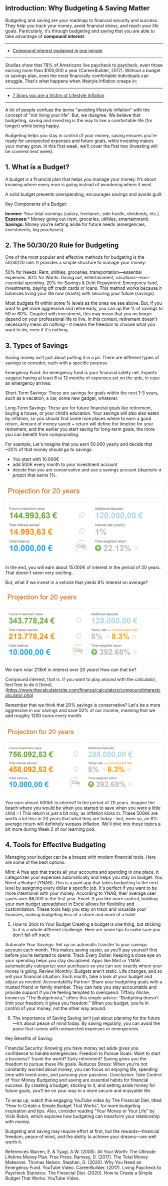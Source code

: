 ## Introduction: Why Budgeting & Saving Matter

Budgeting and saving are your roadmap to financial security and success. They help you track your money, avoid financial stress, and reach your life goals. Particularly, it's through budgeting and saving that you are able to take advantage of **compound interest**.

--------------------------------------------------
- [Compound interest explained in one minute](https://www.youtube.com/watch?v=jTW777ENc3cCompound)

--------------------------------------------------

Studies show that 78% of Americans live paycheck to paycheck, even those earning more than $100,000 a year (CareerBuilder, 2017). Without a budget or savings plan, even the most financially comfortable individuals can struggle. That's what happens when lifestyle inflation creeps in:

--------------------------------------------------
- [7 Signs you are a Victim of Lifestyle Inflation](https://youtube.com/watch?v=gqlUyzYREZc)

--------------------------------------------------

A lot of people confuse the terms "avoiding lifestyle inflation" with the concept of "not living your life". But, we disagree. We believe that budgeting, saving and investing is the way to live a comfortable life (for longer) while being happy.

Budgeting helps you stay in control of your money, saving ensures you're ready for unexpected expenses and future goals, while investing makes your money grow. In this first week, we'll cover the first two (investing will be covered next week).

## 1. What is a Budget?
A budget is a financial plan that helps you manage your money. It’s about knowing where every euro is going instead of wondering where it went.

A solid budget prevents overspending,  encourages savings and avoids guilt.

Key Components of a Budget:

**Income:** Your total earnings (salary, freelance, side hustle, dividends, etc.).
**Expenses:*** Money going out (rent, groceries, utilities, entertainment).
**Savings:** Money you’re setting aside for future needs (emergencies, investments, big purchases).

## 2. The 50/30/20 Rule for Budgeting

One of the most popular and effective methods for budgeting is the 50/30/20 rule. It provides a simple structure to manage your money:

50% for Needs: Rent, utilities, groceries, transportation—essential expenses.
30% for Wants: Dining out, entertainment, vacations—non-essential spending.
20% for Savings & Debt Repayment: Emergency fund, investments, paying off credit cards or loans.
This method works because it balances living your life now (wants) with securing your future (savings).

Most budgets fit within some % levels as the ones we see above. But, if you want to get more aggressive and retire early, you can up the % of savings to 50 or 60%. Coupled with investment, this may mean that you no longer depend on your professional life to live. In this context, retirement doesn't necessarily mean *do nothing* - it means the freedom to choose what you want to do, even if it's nothing.

## 3. Types of Savings

Saving money isn’t just about putting it in a jar. There are different types of savings to consider, each with a specific purpose.

Emergency Fund: An emergency fund is your financial safety net. Experts suggest having at least 6 to 12 months of expenses set on the side, in case an emergency arrives. 

Short-Term Savings: These are savings for goals within the next 1-3 years, such as a vacation, a car, some new gadget, whatever.

Long-Term Savings: These are for future financial goals like retirement, buying a house, or your child’s education. Your savings will also also eaten by inflation, so you should find some nice places where to earn a good return. Amount of money saved + return will define the timeline for your retirement, and the earlier you start saving for long-term goals, the more you can benefit from compounding.

For example, Let's imagine that you earn 50.000 yearly and decide that ~20% of that money should go to savings:

- You start with 10.000€
- add 500€ every month to your investment account
- decide that you are conservative and use a savings account (*depósito a prazo*) that earns 1%.

![alt text](scenario1.png)

In the end, you will earn about 15.000€ of interest in the period of 20 years. That doesn't seem very exciting..

But, what if we invest in a vehicle that yields 8% interest on average? 

![alt text](scenario2.png)

We earn near 213k€ in interest over 20 years! How can that be? 

Compound interest, that is. If you want to play around with the calculator, feel free to do it [here].(https://www.thecalculatorsite.com/finance/calculators/compoundinterestcalculator.php)

Remember that we think that 20% savings is conservative? Let's be a more aggressive in our savings and save 50% of our income, meaning that we add roughly 1200 euros every month.

![alt text](scenario3.png)

You earn almost 500k€ in interest! In the period of 20 years. Imagine the beach where you would be when you started to save when you were a little child :-) 
This return is just a bit rosy, as inflation kicks in. These 500k€ are worth a lot less in 20 years that what they are today - but, even so, an 8% average return will definitely surpass inflation. We'll dive into these topics a bit more during Week 2 of our learning pod.


## 4. Tools for Effective Budgeting
Managing your budget can be a breeze with modern financial tools. Here are some of the best options:

Mint: A free app that tracks all your accounts and spending in one place. It categorizes your expenses automatically and helps you stay on budget.
You Need a Budget (YNAB): This is a paid app that takes budgeting to the next level by assigning every dollar a specific job. It's perfect if you want to be more intentional with your money. According to YNAB, their average user saves over $6,000 in the first year.
Excel: If you like more control, building your own budget spreadsheet in Excel allows for flexibility and customization.
These tools help you stay on track and visualize your finances, making budgeting less of a chore and more of a habit.

5. How to Stick to Your Budget
Creating a budget is one thing, but sticking to it is a whole different challenge. Here are some tips to make sure you don’t fall off track:

Automate Your Savings: Set up an automatic transfer to your savings account each month. This makes saving easier, as you’ll pay yourself first before you’re tempted to spend.
Track Every Dollar: Keeping a close eye on your spending helps you stay disciplined. Apps like Mint or YNAB automatically categorize your purchases so you can see exactly where your money is going.
Review Monthly: Budgets aren’t static. Life changes, and so will your financial situation. Each month, take a look at your budget and adjust as needed.
Accountability Partner: Share your budgeting goals with a trusted friend or family member. They can help you stay accountable and provide support if you’re feeling tempted to overspend.
Tiffany Aliche, known as "The Budgetnista," offers this simple advice: “Budgeting doesn’t limit your freedom; it gives you freedom.” When you budget, you’re in control of your money, not the other way around.

6. The Importance of Saving
Saving isn’t just about planning for the future—it’s about peace of mind today. By saving regularly, you can avoid the panic that comes with unexpected expenses or emergencies.

Key Benefits of Saving:

Financial Security: Knowing you have money set aside gives you confidence to handle emergencies.
Freedom to Pursue Goals: Want to start a business? Travel the world? Early retirement? Saving gives you the freedom to pursue these life goals.
Reduces Stress: When you're not constantly worried about money, you can focus on enjoying life, spending time with loved ones, and pursuing your passions.
Conclusion: Take Control of Your Money
Budgeting and saving are essential habits for financial success. By creating a budget, sticking to it, and setting aside money for future goals, you’ll be on your way to a more secure and enjoyable life.

To wrap up, watch this engaging YouTube video by The Financial Diet, titled “How to Create a Simple Budget That Works”, for more budgeting inspiration and tips. Also, consider reading "Your Money or Your Life" by Vicki Robin, which explores how budgeting can transform your relationship with money.

Budgeting and saving may require effort at first, but the rewards—financial freedom, peace of mind, and the ability to achieve your dreams—are well worth it.

References
Warren, E. & Tyagi, A.W. (2005). All Your Worth: The Ultimate Lifetime Money Plan. Free Press.
Ramsey, D. (2017). The Total Money Makeover. Thomas Nelson.
Stephan, G. (2020). Why You Need an Emergency Fund. YouTube Video.
CareerBuilder. (2017). Living Paycheck to Paycheck Statistics.
The Financial Diet. (2020). How to Create a Simple Budget That Works. YouTube Video.